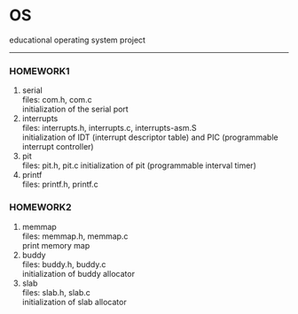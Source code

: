 # OS
educational operating system project

---

### HOMEWORK1
  1. serial  
        files: com.h, com.c  
        initialization of the serial port  
  2. interrupts  
        files: interrupts.h, interrupts.c, interrupts-asm.S  
        initialization of IDT (interrupt descriptor table) and PIC (programmable interrupt controller)  
  3. pit  
        files: pit.h, pit.c
        initialization of pit (programmable interval timer)  
  4. printf  
        files: printf.h, printf.c  


### HOMEWORK2
  1. memmap  
        files: memmap.h, memmap.c  
        print memory map  
  2. buddy  
        files: buddy.h, buddy.c  
        initialization of buddy allocator
  3. slab  
        files: slab.h, slab.c  
        initialization of slab allocator  
        
